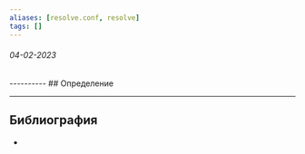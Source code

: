 ```yaml
---
aliases: [resolve.conf, resolve]
tags: []
---
```

<h6>04-02-2023</h6>
----------
## Определение


---
## Библиография
- 
